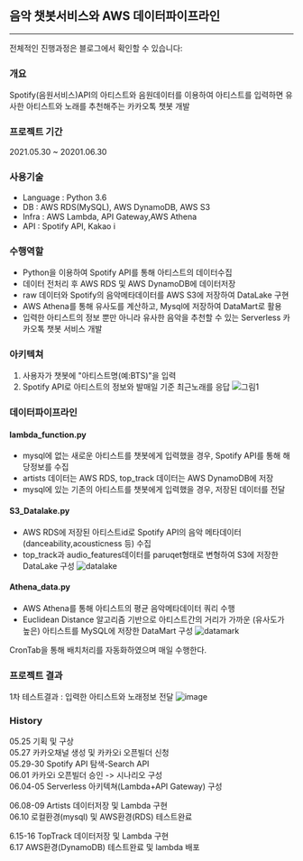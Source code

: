 ## 음악 챗봇서비스와 AWS 데이터파이프라인
<hr>

전체적인 진행과정은 블로그에서 확인할 수 있습니다:

### 개요
Spotify(음원서비스)API의 아티스트와 음원데이터를 이용하여 
아티스트를 입력하면 유사한 아티스트와 노래를 추천해주는 카카오톡 챗봇 개발

### 프로젝트 기간 
2021.05.30 ~ 20201.06.30

### 사용기술
- Language : Python 3.6 <br>
- DB : AWS RDS(MySQL), AWS DynamoDB, AWS S3 <br>
- Infra : AWS Lambda, API Gateway,AWS Athena<br>
- API : Spotify API, Kakao i

### 수행역할 
- Python을 이용하여 Spotify API를 통해 아티스트의 데이터수집
- 데이터 전처리 후 AWS RDS 및 AWS DynamoDB에 데이터저장 
- raw 데이터와 Spotify의 음악메타데이터를 AWS S3에 저장하여 DataLake 구현
- AWS Athena를 통해 유사도를 계산하고, Mysql에 저장하여 DataMart로 활용
- 입력한 아티스트의 정보 뿐만 아니라 유사한 음악을 추천할 수 있는 Serverless 카카오톡 챗봇 서비스 개발

### 아키텍쳐
1. 사용자가 챗봇에 "아티스트명(예:BTS)"을 입력
2. Spotify API로 아티스트의 정보와 발매일 기준 최근노래를 응답 
![그림1](https://user-images.githubusercontent.com/78723318/123617783-938f1100-d842-11eb-9d43-76eb684e688e.png)

### 데이터파이프라인 
#### lambda_function.py
- mysql에 없는 새로운 아티스트를 챗봇에게 입력했을 경우, Spotify API를 통해 해당정보를 수집
- artists 데이터는 AWS RDS, top_track 데이터는 AWS DynamoDB에 저장
- mysql에 있는 기존의 아티스트를 챗봇에게 입력했을 경우, 저장된 데이터를 전달

#### S3_Datalake.py
- AWS RDS에 저장된 아티스트id로 Spotify API의 음악 메타데이터(danceability,acousticness 등) 수집
- top_track과 audio_features데이터를 paruqet형태로 변형하여 S3에 저장한 DataLake 구성
  ![datalake](https://user-images.githubusercontent.com/78723318/123622785-a0623380-d847-11eb-93a6-43d5e2d2f162.PNG)


#### Athena_data.py
- AWS Athena를 통해 아티스트의 평균 음악메타데이터 쿼리 수행  
- Euclidean Distance 알고리즘 기반으로 아티스트간의 거리가 가까운 (유사도가 높은) 아티스트를 MySQL에 저장한 DataMart 구성
  ![datamark](https://user-images.githubusercontent.com/78723318/123622799-a7894180-d847-11eb-85c4-7690b0feae9c.PNG)

  
CronTab을 통해 배치처리를 자동화하였으며 매일 수행한다. 


### 프로젝트 결과 
1차 테스트결과 : 입력한 아티스트와 노래정보 전달
![image](https://user-images.githubusercontent.com/78723318/123606212-a223fb00-d837-11eb-8125-dadc5a45d481.png)


###
### History
05.25 기획 및 구상 <br>
05.27 카카오채널 생성 및 카카오i 오픈빌더 신청 <br>
05.29-30 Spotify API 탐색-Search API <br>
06.01 카카오i 오픈빌더 승인 -> 시나리오 구성 <br>
06.04-05 Serverless 아키텍쳐(Lambda+API Gateway) 구성 <br>

06.08-09 Artists 데이터저장 및 Lambda 구현 <br>
06.10 로컬환경(mysql) 및 AWS환경(RDS) 테스트완료 <br>

6.15-16 TopTrack 데이터저장 및 Lambda 구현 <br>
6.17 AWS환경(DynamoDB) 테스트완료 및 lambda 배포 <br>
